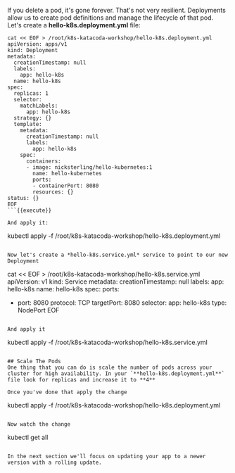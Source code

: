 If you delete a pod, it's gone forever. That's not very resilient. Deployments allow us to create pod definitions and manage the lifecycle of that pod. Let's create a **hello-k8s.deployment.yml** file:

```
cat << EOF > /root/k8s-katacoda-workshop/hello-k8s.deployment.yml
apiVersion: apps/v1
kind: Deployment
metadata:
  creationTimestamp: null
  labels:
    app: hello-k8s
  name: hello-k8s
spec:
  replicas: 1
  selector:
    matchLabels:
      app: hello-k8s
  strategy: {}
  template:
    metadata:
      creationTimestamp: null
      labels:
        app: hello-k8s
    spec:
      containers:
      - image: nicksterling/hello-kubernetes:1
        name: hello-kubernetes
        ports:
        - containerPort: 8080
        resources: {}
status: {}
EOF
```{{execute}}

And apply it: 
```
kubectl apply -f /root/k8s-katacoda-workshop/hello-k8s.deployment.yml
```{{execute}}

Now let's create a *hello-k8s.service.yml* service to point to our new Deployment
```
cat << EOF > /root/k8s-katacoda-workshop/hello-k8s.service.yml
apiVersion: v1
kind: Service
metadata:
  creationTimestamp: null
  labels:
    app: hello-k8s
  name: hello-k8s
spec:
  ports:
  - port: 8080
    protocol: TCP
    targetPort: 8080
  selector:
    app: hello-k8s
  type: NodePort
EOF
```{{execute}}

And apply it
```
kubectl apply -f /root/k8s-katacoda-workshop/hello-k8s.service.yml
```{{execute}}

## Scale The Pods
One thing that you can do is scale the number of pods across your cluster for high availability. In your `**hello-k8s.deployment.yml**` file look for replicas and increase it to **4**

Once you've done that apply the change
```
kubectl apply -f /root/k8s-katacoda-workshop/hello-k8s.deployment.yml
```{{execute}}

Now watch the change
```
kubectl get all 
```{{execute}}

In the next section we'll focus on updating your app to a newer version with a rolling update. 